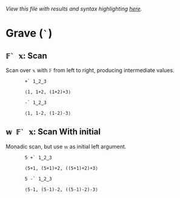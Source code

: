 *View this file with results and syntax highlighting [here](https://mlochbaum.github.io/BQN/help/scan.html).*

# Grave (`` ` ``)
    
## ``𝔽` 𝕩``: Scan
    
Scan over `𝕩` with `𝔽` from left to right, producing intermediate values.
    
    
           +` 1‿2‿3

           ⟨1, 1+2, (1+2)+3⟩

           -` 1‿2‿3

           ⟨1, 1-2, (1-2)-3⟩

    
## ``𝕨 𝔽` 𝕩``: Scan With initial
    
Monadic scan, but use `𝕨` as initial left argument.
    
           5 +` 1‿2‿3

           ⟨5+1, (5+1)+2, ((5+1)+2)+3⟩

           5 -` 1‿2‿3

           ⟨5-1, (5-1)-2, ((5-1)-2)-3⟩

    
